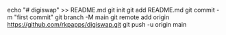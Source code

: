 echo "# digiswap" >> README.md
git init
git add README.md
git commit -m "first commit"
git branch -M main
git remote add origin https://github.com/rkpapps/digiswap.git
git push -u origin main
